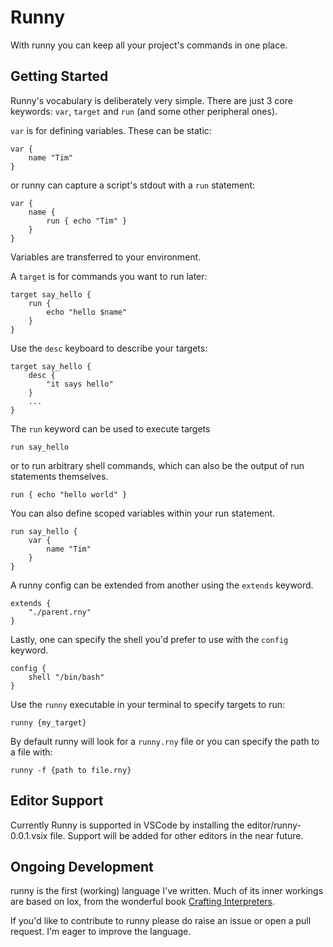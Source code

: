 # Runny

With runny you can keep all your project's commands in one place.

## Getting Started

Runny's vocabulary is deliberately very simple. There are just 3 core keywords: `var`, `target` and `run` (and some other peripheral ones).

`var` is for defining variables. These can be static:
```
var {
    name "Tim"
}
```
or runny can capture a script's stdout with a `run` statement:
```
var {
    name {
        run { echo "Tim" }
    }
}
```
Variables are transferred to your environment.


A `target` is for commands you want to run later:
```
target say_hello {
    run {
        echo "hello $name"
    }
}
```
Use the `desc` keyboard to describe your targets:
```
target say_hello {
    desc {
        "it says hello"
    }
    ...
}
```

The `run` keyword can be used to execute targets
```
run say_hello
```
or to run arbitrary shell commands, which can also be the output of run statements themselves.
```
run { echo "hello world" }
```
You can also define scoped variables within your run statement.
```
run say_hello {
    var {
        name "Tim"
    }
}
```
A runny config can be extended from another using the `extends` keyword.
```
extends {
    "./parent.rny"
}
```

Lastly, one can specify the shell you'd prefer to use with the `config` keyword.
```
config {
    shell "/bin/bash"
}
```

Use the `runny` executable in your terminal to specify targets to run:
```
runny {my_target}
```

By default runny will look for a `runny.rny` file or you can specify the path to a file with:
```
runny -f {path to file.rny}
```

## Editor Support
Currently Runny is supported in VSCode by installing the editor/runny-0.0.1.vsix file. Support will be added for other editors in the near future.

## Ongoing Development
runny is the first (working) language I've written. Much of its inner workings are based on lox, from the wonderful book [Crafting Interpreters](https://craftinginterpreters.com).

If you'd like to contribute to runny please do raise an issue or open a pull request. I'm eager to improve the language.